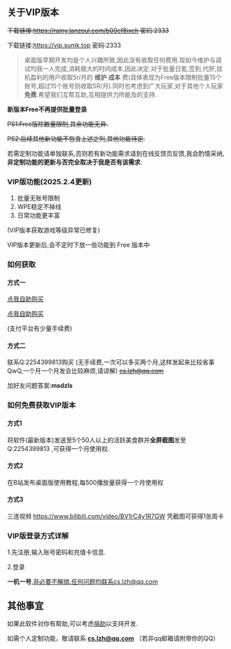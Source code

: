 ## 关于VIP版本

~~下载链接:https://rainy.lanzoul.com/b00ef8ixch 密码:2333~~

下载链接:https://vip.sumk.top 密码:2333

> 桌面版早期开发均是个人兴趣所致,因此没有收取任何费用.现如今维护与调试均我一人完成,消耗极大的时间成本,因此决定:对于批量日氪,签到,代肝,挂机盈利的用户收取5r/月的 **维护** **成本** 费(具体表现为Free版本限制批量15个账号,超过15个账号则收取5R/月).同时也考虑到广大玩家,对于其他个人玩家**免费**.希望我们互帮互助,互相提供力所能及的支持.

**新版本Free不再提供批量登录**

~~PS1:Free版除数量限制,其余功能无异.~~

~~PS2:后续其他新功能不包含上述之列,其他功能待定.~~

若需定制功能请单独联系,否则若有新功能需求请到在线反馈页反馈,我会酌情采纳,**非定制功能的更新与否完全取决于我是否有该需求**.

### VIP版功能(2025.2.4更新)

1. 批量无账号限制
2. WPE稳定不掉线
3. 日常功能更丰富

(VIP版本获取游戏等级异常已修复)

VIP版本更新后,会不定时下放一些功能到 Free 版本中

### 如何获取

#### 方式一
[点我自助购买](https://vwxm.com/490EJ)

[点我自助购买](https://v.sumk.top)

(支付平台有少量手续费)

#### 方式二

联系Q:2254399813购买 (无手续费,一次可以多买两个月,这样发起来比较省事QwQ,一个月一个月发会比较麻烦,请谅解) ~~cs.lzh@qq.com~~ 

加好友问题答案:**msdzls**

### 如何免费获取VIP版本

#### 方式1

将软件(最新版本)发送至5个50人以上的活跃美食群并**全屏截图**发至 Q:2254399813 ,可获得一个月使用权.

#### 方式2

在B站发布桌面版使用教程,每500播放量获得一个月使用权

#### 方式3

三连视频 https://www.bilibili.com/video/BV1rC4y1R7GW 凭截图可获得1张周卡

### VIP版登录方式详解

1.先注册,输入账号密码和充值卡信息.

2.登录

**一机一号**,非必要不解绑.任何问题均联系cs.lzh@qq.com

## 其他事宜

如果此软件对你有帮助,可以考虑[捐助](https://jz.sumk.top)以支持开发.

如需个人定制功能，敬请联系 **cs.lzh@qq.com** （若非qq邮箱请附带你的QQ）